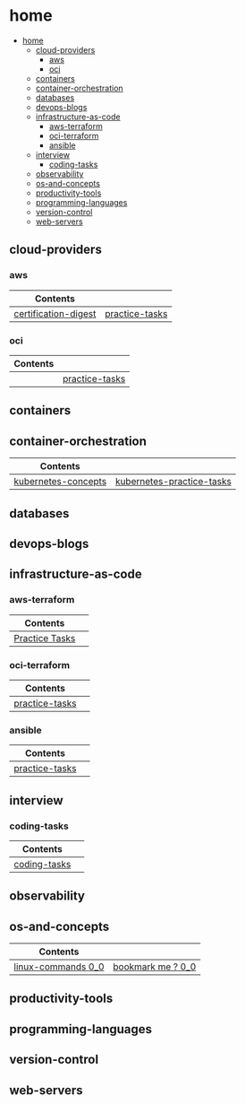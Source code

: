 # home

- [home](#home)
  - [cloud-providers](#cloud-providers)
    - [aws](#aws)
    - [oci](#oci)
  - [containers](#containers)
  - [container-orchestration](#container-orchestration)
  - [databases](#databases)
  - [devops-blogs](#devops-blogs)
  - [infrastructure-as-code](#infrastructure-as-code)
    - [aws-terraform](#aws-terraform)
    - [oci-terraform](#oci-terraform)
    - [ansible](#ansible)
  - [interview](#interview)
    - [coding-tasks](#coding-tasks)
  - [observability](#observability)
  - [os-and-concepts](#os-and-concepts)
  - [productivity-tools](#productivity-tools)
  - [programming-languages](#programming-languages)
  - [version-control](#version-control)
  - [web-servers](#web-servers)



## cloud-providers
### aws

  
| Contents        |            | 
| ------------- |:-------------:| 
| [certification-digest](home/cloud-providers/aws/certifications-digest)    | [practice-tasks](home/cloud-providers/aws/practice-tasks) | 

### oci
| Contents        |            | 
| ------------- |:-------------:| 
| | [practice-tasks](home/cloud-providers/oci/practice-tasks) |



## containers



## container-orchestration

| Contents                 |                    | 
|--------------------------|:------------------:| 
| [kubernetes-concepts](home/container-orchestration/kubernetes/concepts) | [kubernetes-practice-tasks](home/container-orchestration/kubernetes) | 


## databases


## devops-blogs


## infrastructure-as-code

### aws-terraform

  
| Contents        |            | 
| ------------- |:-------------:| 
| [Practice Tasks](home/infrastructure-as-code/terraform)    |  | 

### oci-terraform
| Contents        |            | 
| ------------- |:-------------:| 
| [practice-tasks](home/infrastructure-as-code/terraform/oci) |  |

### ansible

| Contents        |            | 
| ------------- |:-------------:| 
| [practice-tasks](home/infrastructure-as-code/ansible-kitchen/README.md) |  |

## interview

### coding-tasks
| Contents        |            | 
| ------------- |:-------------:| 
| [coding-tasks](home/interview/coding-tasks) |  |



## observability


## os-and-concepts

| Contents        |            | 
| ------------- |:-------------:| 
| [linux-commands 0_0](home/os-and-concepts/linux-commands/README.md)    | [bookmark me ? 0_0 ](home/os-and-concepts/linux-commands/bookmark-me/bookmark-me.md) | 


## productivity-tools



## programming-languages

## version-control

## web-servers

